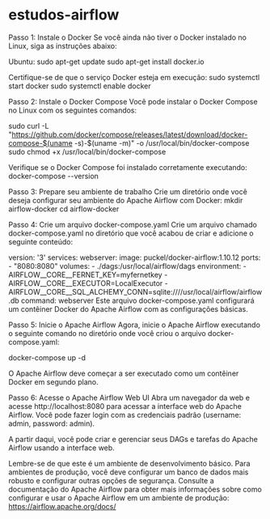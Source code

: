 # estudos-airflow

Passo 1: Instale o Docker
Se você ainda não tiver o Docker instalado no Linux, siga as instruções abaixo:

Ubuntu:
sudo apt-get update
sudo apt-get install docker.io

Certifique-se de que o serviço Docker esteja em execução:
sudo systemctl start docker
sudo systemctl enable docker

Passo 2: Instale o Docker Compose
Você pode instalar o Docker Compose no Linux com os seguintes comandos:

sudo curl -L "https://github.com/docker/compose/releases/latest/download/docker-compose-$(uname -s)-$(uname -m)" -o /usr/local/bin/docker-compose
sudo chmod +x /usr/local/bin/docker-compose

Verifique se o Docker Compose foi instalado corretamente executando:
docker-compose --version

Passo 3: Prepare seu ambiente de trabalho
Crie um diretório onde você deseja configurar seu ambiente do Apache Airflow com Docker:
mkdir airflow-docker
cd airflow-docker

Passo 4: Crie um arquivo docker-compose.yaml
Crie um arquivo chamado docker-compose.yaml no diretório que você acabou de criar e adicione o seguinte conteúdo:

version: '3'
services:
  webserver:
    image: puckel/docker-airflow:1.10.12
    ports:
      - "8080:8080"
    volumes:
      - ./dags:/usr/local/airflow/dags
    environment:
      - AIRFLOW__CORE__FERNET_KEY=myfernetkey
      - AIRFLOW__CORE__EXECUTOR=LocalExecutor
      - AIRFLOW__CORE__SQL_ALCHEMY_CONN=sqlite:////usr/local/airflow/airflow.db
    command: webserver
Este arquivo docker-compose.yaml configurará um contêiner Docker do Apache Airflow com as configurações básicas.

Passo 5: Inicie o Apache Airflow
Agora, inicie o Apache Airflow executando o seguinte comando no diretório onde você criou o arquivo docker-compose.yaml:

docker-compose up -d

O Apache Airflow deve começar a ser executado como um contêiner Docker em segundo plano.

Passo 6: Acesse o Apache Airflow Web UI
Abra um navegador da web e acesse http://localhost:8080 para acessar a interface web do Apache Airflow. Você pode fazer login com as credenciais padrão (username: admin, password: admin).

A partir daqui, você pode criar e gerenciar seus DAGs e tarefas do Apache Airflow usando a interface web.

Lembre-se de que este é um ambiente de desenvolvimento básico. Para ambientes de produção, você deve configurar um banco de dados mais robusto e configurar outras opções de segurança. 
Consulte a documentação do Apache Airflow para obter mais informações sobre como configurar e usar o Apache Airflow em um ambiente de produção: https://airflow.apache.org/docs/






